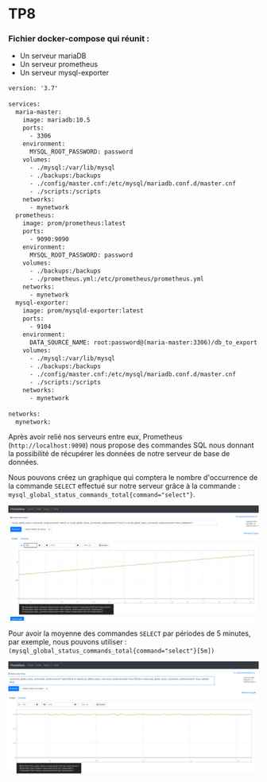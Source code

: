 # TP8

### Fichier docker-compose qui réunit : 

 - Un serveur mariaDB
 - Un serveur prometheus
 - Un serveur mysql-exporter

```
version: '3.7'

services:
  maria-master:
    image: mariadb:10.5
    ports:
      - 3306
    environment:
      MYSQL_ROOT_PASSWORD: password
    volumes:
      - ./mysql:/var/lib/mysql
      - ./backups:/backups
      - ./config/master.cnf:/etc/mysql/mariadb.conf.d/master.cnf
      - ./scripts:/scripts
    networks:
      - mynetwork
  prometheus:
    image: prom/prometheus:latest
    ports:
      - 9090:9090
    environment:
      MYSQL_ROOT_PASSWORD: password
    volumes:
      - ./backups:/backups
      - ./prometheus.yml:/etc/prometheus/prometheus.yml
    networks:
      - mynetwork
  mysql-exporter:
    image: prom/mysqld-exporter:latest
    ports:
      - 9104
    environment:
      DATA_SOURCE_NAME: root:password@(maria-master:3306)/db_to_export
    volumes:
      - ./mysql:/var/lib/mysql
      - ./backups:/backups
      - ./config/master.cnf:/etc/mysql/mariadb.conf.d/master.cnf
      - ./scripts:/scripts
    networks:
      - mynetwork

networks:
  mynetwork:
```

Après avoir relié nos serveurs entre eux, Prometheus (`http://localhost:9090`) nous propose des commandes SQL nous donnant la possibilité de récupérer les données de notre serveur de base de données.

Nous pouvons créez un graphique qui comptera le nombre d'occurrence de la commande `SELECT` effectué sur notre serveur grâce à la commande : `mysql_global_status_commands_total{command="select"}`.

![Premier Dashboard](screenshots/graph1.png "Premier Dashboard")

Pour avoir la moyenne des commandes `SELECT` par périodes de 5 minutes, par exemple, nous pouvons utiliser : `(mysql_global_status_commands_total{command="select"}[5m])`

![Deuxième Dashboard](screenshots/graph2.png "Deuxième Dashboard")